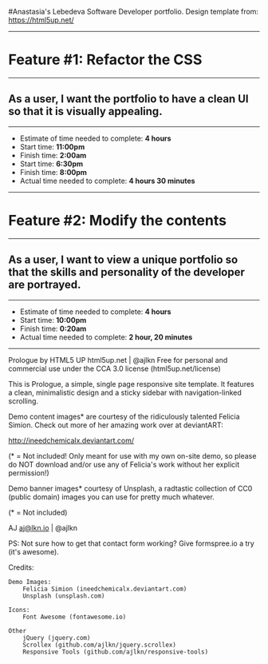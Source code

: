 #Anastasia's Lebedeva Software Developer portfolio.
Design template from: https://html5up.net/

***

# Feature #1: Refactor the CSS
***
## As a user, I want the portfolio to have a clean UI so that it is visually appealing.
***
* Estimate of time needed to complete: **4 hours**
* Start time: **11:00pm**
* Finish time: **2:00am**
* Start time: **6:30pm**
* Finish time: **8:00pm**
* Actual time needed to complete: **4 hours 30 minutes**

***


# Feature #2: Modify the contents
***
## As a user, I want to view a unique portfolio so that the skills and personality of the developer are portrayed.
***
* Estimate of time needed to complete: **4 hours**
* Start time: **10:00pm**
* Finish time: **0:20am**
* Actual time needed to complete: **2 hour, 20 minutes**


***


Prologue by HTML5 UP
html5up.net | @ajlkn
Free for personal and commercial use under the CCA 3.0 license (html5up.net/license)


This is Prologue, a simple, single page responsive site template. It features a
clean, minimalistic design and a sticky sidebar with navigation-linked scrolling.

Demo content images* are courtesy of the ridiculously talented Felicia Simion. Check out
more of her amazing work over at deviantART:

http://ineedchemicalx.deviantart.com/

(* = Not included! Only meant for use with my own on-site demo, so please do NOT download
and/or use any of Felicia's work without her explicit permission!)

Demo banner images* courtesy of Unsplash, a radtastic collection of CC0 (public domain)
images you can use for pretty much whatever.

(* = Not included)

AJ
aj@lkn.io | @ajlkn

PS: Not sure how to get that contact form working? Give formspree.io a try (it's awesome).


Credits:

	Demo Images:
		Felicia Simion (ineedchemicalx.deviantart.com)
		Unsplash (unsplash.com)

	Icons:
		Font Awesome (fontawesome.io)

	Other
		jQuery (jquery.com)
		Scrollex (github.com/ajlkn/jquery.scrollex)
		Responsive Tools (github.com/ajlkn/responsive-tools)
